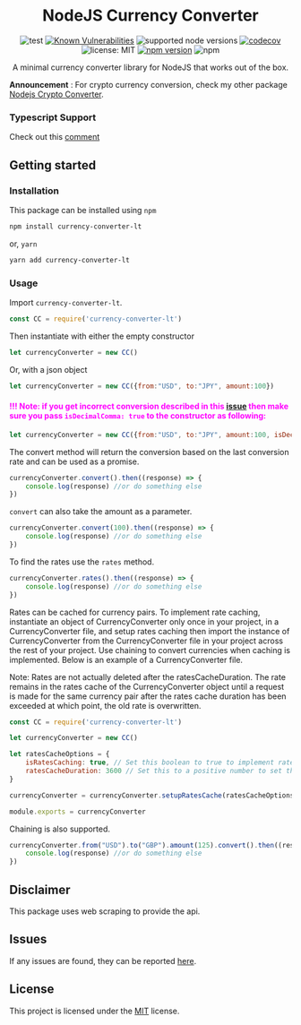 <div align="center">
<h1>NodeJS Currency Converter</h1>

![test](https://github.com/paul-shuvo/nodejs-currency-converter/actions/workflows/test.yml/badge.svg) [![Known Vulnerabilities](https://snyk.io/test/github/paul-shuvo/nodejs-currency-converter/badge.svg?targetFile=package.json)](https://snyk.io/test/github/paul-shuvo/nodejs-currency-converter?targetFile=package.json)  ![supported node versions](https://img.shields.io/badge/node%20v-12.x%20%7C%2013.x%20%7C%2014.x%20%7C%2015.x%20%7C%2016.x%20%7C%2017.x%20%7C%2018.x-blue) [![codecov](https://codecov.io/gh/paul-shuvo/nodejs-currency-converter/branch/master/graph/badge.svg)](https://codecov.io/gh/paul-shuvo/nodejs-currency-converter)
 ![license: MIT](https://img.shields.io/npm/l/vue.svg) [![npm version](https://badge.fury.io/js/currency-converter-lt.svg)](https://badge.fury.io/js/currency-converter-lt) ![npm](https://img.shields.io/npm/dm/currency-converter-lt)
<p>A minimal currency converter library for NodeJS that works out of the box.</p>
</div>

<!-- [![Maintainability](https://api.codeclimate.com/v1/badges/b512e403dfc172ee3b0d/maintainability)](https://codeclimate.com/github/paul-shuvo/nodejs-currency-converter/maintainability) -->
<!-- ![test](https://github.com/paul-shuvo/nodejs-currency-converter/actions/workflows/codecov.yml/badge.svg) -->

__Announcement__ : For crypto currency conversion, check my other package [Nodejs Crypto Converter](https://github.com/paul-shuvo/nodejs-crypto-converter).

### Typescript Support

Check out this [comment](https://github.com/paul-shuvo/nodejs-currency-converter/issues/35#issuecomment-1407626126)

## Getting started

### Installation

This package can be installed using `npm`

```bash
npm install currency-converter-lt
```

or, `yarn`

```bash
yarn add currency-converter-lt
```

### Usage

Import `currency-converter-lt`.

```javascript
const CC = require('currency-converter-lt')
```

Then instantiate with either the empty constructor

```javascript
let currencyConverter = new CC()
```

Or, with a json object

```javascript
let currencyConverter = new CC({from:"USD", to:"JPY", amount:100})
```

#### <p style='color:magenta'>!!! Note: if you get incorrect conversion described in this [issue](https://github.com/paul-shuvo/nodejs-currency-converter/issues/20) then make sure you pass `isDecimalComma: true` to the constructor as following:</p>

```javascript
let currencyConverter = new CC({from:"USD", to:"JPY", amount:100, isDecimalComma:true})
```


The convert method will return the conversion based on the last conversion rate and can be used as a promise.

```javascript
currencyConverter.convert().then((response) => {
    console.log(response) //or do something else
})
```

`convert` can also take the amount as a parameter.

```javascript
currencyConverter.convert(100).then((response) => {
    console.log(response) //or do something else
})
```

To find the rates use the `rates` method.

```javascript
currencyConverter.rates().then((response) => {
    console.log(response) //or do something else
})
```

Rates can be cached for currency pairs. To implement rate caching, instantiate an object of CurrencyConverter only once in your project, in a CurrencyConverter file, and setup rates caching then import the instance of CurrencyConverter from the CurrencyConverter file in your project across the rest of your project. Use chaining to convert currencies when caching is implemented. Below is an example of a CurrencyConverter file.

Note: Rates are not actually deleted after the ratesCacheDuration. The rate remains in the rates cache of the CurrencyConverter object until a request is made for the same currency pair after the rates cache duration has been exceeded at which point, the old rate is overwritten.

```javascript
const CC = require('currency-converter-lt')

let currencyConverter = new CC()

let ratesCacheOptions = {
    isRatesCaching: true, // Set this boolean to true to implement rate caching
    ratesCacheDuration: 3600 // Set this to a positive number to set the number of seconds you want the rates to be cached. Defaults to 3600 seconds (1 hour)
}

currencyConverter = currencyConverter.setupRatesCache(ratesCacheOptions)

module.exports = currencyConverter
```

Chaining is also supported.

```javascript
currencyConverter.from("USD").to("GBP").amount(125).convert().then((response) => {
    console.log(response) //or do something else
})
```

## Disclaimer

This package uses web scraping to provide the api.

## Issues

If any issues are found, they can be reported [here](https://github.com/paul-shuvo/nodejs-currency-converter/issues).

## License

This project is licensed under the [MIT](LICENSE) license.
